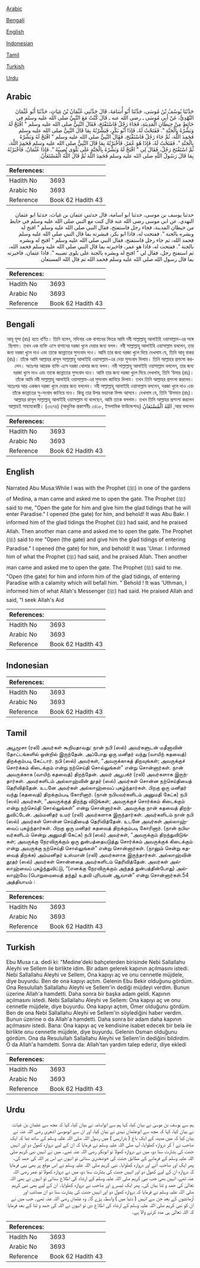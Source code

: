 [Arabic](#arabic)

[Bengali](#bengali)

[English](#english)

[Indonesian](#indonesian)

[Tamil](#tamil)

[Turkish](#turkish)

[Urdu](#urdu)

## Arabic


<div dir="rtl" lang="ar" style={{fontSize:'larger',backgroundColor:'#f8f9fa',padding:20}}>
حَدَّثَنَا يُوسُفُ بْنُ مُوسَى، حَدَّثَنَا أَبُو أُسَامَةَ، قَالَ حَدَّثَنِي عُثْمَانُ بْنُ غِيَاثٍ، حَدَّثَنَا أَبُو عُثْمَانَ النَّهْدِيُّ، عَنْ أَبِي مُوسَى ـ رضى الله عنه ـ قَالَ كُنْتُ مَعَ النَّبِيِّ صلى الله عليه وسلم فِي حَائِطٍ مِنْ حِيطَانِ الْمَدِينَةِ، فَجَاءَ رَجُلٌ فَاسْتَفْتَحَ، فَقَالَ النَّبِيُّ صلى الله عليه وسلم ‏"‏ افْتَحْ لَهُ وَبَشِّرْهُ بِالْجَنَّةِ ‏"‏‏.‏ فَفَتَحْتُ لَهُ، فَإِذَا أَبُو بَكْرٍ، فَبَشَّرْتُهُ بِمَا قَالَ النَّبِيُّ صلى الله عليه وسلم فَحَمِدَ اللَّهَ، ثُمَّ جَاءَ رَجُلٌ فَاسْتَفْتَحَ، فَقَالَ النَّبِيُّ صلى الله عليه وسلم ‏"‏ افْتَحْ لَهُ وَبَشِّرْهُ بِالْجَنَّةِ ‏"‏‏.‏ فَفَتَحْتُ لَهُ، فَإِذَا هُوَ عُمَرُ، فَأَخْبَرْتُهُ بِمَا قَالَ النَّبِيُّ صلى الله عليه وسلم فَحَمِدَ اللَّهَ، ثُمَّ اسْتَفْتَحَ رَجُلٌ، فَقَالَ لِي ‏"‏ افْتَحْ لَهُ وَبَشِّرْهُ بِالْجَنَّةِ عَلَى بَلْوَى تُصِيبُهُ ‏"‏‏.‏ فَإِذَا عُثْمَانُ، فَأَخْبَرْتُهُ بِمَا قَالَ رَسُولُ اللَّهِ صلى الله عليه وسلم فَحَمِدَ اللَّهَ ثُمَّ قَالَ اللَّهُ الْمُسْتَعَانُ‏.‏
</div>
<div style={{backgroundColor:'#f8f9fa',padding:20, marginBottom: 10}}><table> <thead> <tr> <th>References:</th> <th></th> </tr> </thead> <tbody><tr><td>Hadith No</td><td>3693</td></tr><tr><td>Arabic No</td><td>3693</td></tr><tr><td>Reference</td><td>Book 62 Hadith 43</td></tr></tbody></table></div>


<div dir="rtl" lang="ar" style={{fontSize:'larger',backgroundColor:'#f8f9fa',padding:20}}>
حدثنا يوسف بن موسى، حدثنا ابو اسامة، قال حدثني عثمان بن غياث، حدثنا ابو عثمان النهدي، عن ابي موسى رضى الله عنه قال كنت مع النبي صلى الله عليه وسلم في حايط من حيطان المدينة، فجاء رجل فاستفتح، فقال النبي صلى الله عليه وسلم " افتح له وبشره بالجنة ". ففتحت له، فاذا ابو بكر، فبشرته بما قال النبي صلى الله عليه وسلم فحمد الله، ثم جاء رجل فاستفتح، فقال النبي صلى الله عليه وسلم " افتح له وبشره بالجنة ". ففتحت له، فاذا هو عمر، فاخبرته بما قال النبي صلى الله عليه وسلم فحمد الله، ثم استفتح رجل، فقال لي " افتح له وبشره بالجنة على بلوى تصيبه ". فاذا عثمان، فاخبرته بما قال رسول الله صلى الله عليه وسلم فحمد الله ثم قال الله المستعان
</div>
<div style={{backgroundColor:'#f8f9fa',padding:20, marginBottom: 10}}><table> <thead> <tr> <th>References:</th> <th></th> </tr> </thead> <tbody><tr><td>Hadith No</td><td>3693</td></tr><tr><td>Arabic No</td><td>3693</td></tr><tr><td>Reference</td><td>Book 62 Hadith 43</td></tr></tbody></table></div>

## Bengali


<div dir="rtl" lang="bn" style={{fontSize:'larger',backgroundColor:'#f8f9fa',padding:20}}>
আবূ মূসা (রাঃ) হতে বর্ণিত। তিনি বলেন, মদিনার এক বাগানের ভিতর আমি নবী সাল্লাল্লাহু আলাইহি ওয়াসাল্লাম-এর সঙ্গে ছিলাম। তখন এক ব্যক্তি এসে বাগানের দরজা খুলে দেয়ার জন্য বলল। নবী সাল্লাল্লাহু আলাইহি ওয়াসাল্লাম বললেন, তার জন্য দরজা খুলে দাও এবং তাকে জান্নাতের সুসংবাদ দাও। আমি তার জন্য দরজা খুলে দিয়ে দেখলাম যে, তিনি আবূ বাকর (রাঃ)। তাঁকে আমি আল্লাহর রাসূল সাল্লাল্লাহু আলাইহি ওয়াসাল্লাম-এর দেয়া সুসংবাদ দিলাম। তিনি আল্লাহর প্রশংসা করলেন। অতঃপর আরেক ব্যক্তি এসে দরজা খোলার জন্য বলল। নবী সাল্লাল্লাহু আলাইহি ওয়াসাল্লাম বললেন, তার জন্য দরজা খুলে দাও এবং তাকে জান্নাতের সুসংবাদ দাও। আমি তার জন্য দরজা খুলে দিয়ে দেখলাম, তিনি ‘উমার (রাঃ)। তাঁকে আমি নবী সাল্লাল্লাহু আলাইহি ওয়াসাল্লাম-এর সুসংবাদ জানিয়ে দিলাম। তখন তিনি আল্লাহর প্রশংসা করলেন। অতঃপর আর একজন দরজা খুলে দেয়ার জন্য বললেন। নবী সাল্লাল্লাহু আলাইহি ওয়াসাল্লাম বললেন, দরজা খুলে দাও এবং তাঁকে জান্নাতের সু-সংবাদ জানিয়ে দাও। কিন্তু তার উপর ভয়ানক বিপদ আসবে। দেখলাম যে, তিনি ‘উসমান (রাঃ)। আল্লাহর রাসূল সাল্লাল্লাহু আলাইহি ওয়াসাল্লাম যা বলেছেন, আমি তাকে বললাম। তখন তিনি আল্লাহর প্রশংসা করলেন আর বললেন, اللهُ الْمُسْتَعَانُ আল্লাহই সাহায্যকারী। (৩৬৭৪) (আধুনিক প্রকাশনীঃ ৩৪১৮, ইসলামিক ফাউন্ডেশনঃ)
</div>
<div style={{backgroundColor:'#f8f9fa',padding:20, marginBottom: 10}}><table> <thead> <tr> <th>References:</th> <th></th> </tr> </thead> <tbody><tr><td>Hadith No</td><td>3693</td></tr><tr><td>Arabic No</td><td>3693</td></tr><tr><td>Reference</td><td>Book 62 Hadith 43</td></tr></tbody></table></div>

## English


<div dir="ltr" lang="en" style={{fontSize:'larger',backgroundColor:'#f8f9fa',padding:20}}>
Narrated Abu Musa:While I was with the Prophet (ﷺ) in one of the gardens of Medina, a man came and asked me to open the gate. The Prophet (ﷺ) said to me, "Open the gate for him and give him the glad tidings that he will enter Paradise." I opened (the gate) for him, and behold! It was Abu Bakr. I informed him of the glad tidings the Prophet (ﷺ) had said, and he praised Allah. Then another man came and asked me to open the gate. The Prophet (ﷺ) said to me "Open (the gate) and give him the glad tidings of entering Paradise." I opened (the gate) for him, and behold! It was 'Umar. I informed him of what the Prophet (ﷺ) had said, and he praised Allah. Then another man came and asked me to open the gate. The Prophet (ﷺ) said to me. "Open (the gate) for him and inform him of the glad tidings, of entering Paradise with a calamity which will befall him. " Behold ! It was 'Uthman, I informed him of what Allah's Messenger (ﷺ) had said. He praised Allah and said, "I seek Allah's Aid
</div>
<div style={{backgroundColor:'#f8f9fa',padding:20, marginBottom: 10}}><table> <thead> <tr> <th>References:</th> <th></th> </tr> </thead> <tbody><tr><td>Hadith No</td><td>3693</td></tr><tr><td>Arabic No</td><td>3693</td></tr><tr><td>Reference</td><td>Book 62 Hadith 43</td></tr></tbody></table></div>

## Indonesian


<div dir="ltr" lang="id" style={{fontSize:'larger',backgroundColor:'#f8f9fa',padding:20}}>

</div>
<div style={{backgroundColor:'#f8f9fa',padding:20, marginBottom: 10}}><table> <thead> <tr> <th>References:</th> <th></th> </tr> </thead> <tbody><tr><td>Hadith No</td><td>3693</td></tr><tr><td>Arabic No</td><td>3693</td></tr><tr><td>Reference</td><td>Book 62 Hadith 43</td></tr></tbody></table></div>

## Tamil


<div dir="ltr" lang="ta" style={{fontSize:'larger',backgroundColor:'#f8f9fa',padding:20}}>
அபூமூசா (ரலி) அவர்கள் கூறியதாவது: நான் நபி (ஸல்) அவர்களுடன் மதீனாவின் தோட்டங்களில் ஒன்றில் இருந்தேன். அப்போது ஒரு மனிதர் வந்து (வாயிற் கதவைத்) திறக்கும்படி கேட்டார். நபி (ஸல்) அவர்கள், “அவருக்காகத் திறவுங்கள்; அவருக்குச் சொர்க்கம் கிடைக்கும் என்று நற்செய்தி சொல்லுங்கள்” என்று சொன்னார்கள். நான் அவருக்காக (வாயிற் கதவைத்) திறந்தேன். அவர் அபூபக்ர் (ரலி) அவர்களாக இருந்தார்கள். அவர்களிடம் அல்லாஹ்வின் தூதர் (ஸல்) அவர்கள் சொன்ன நற்செய்தியைத் தெரிவித்தேன். உடனே அவர்கள் அல்லாஹ்வைப் புகழ்ந்தார்கள். பிறகு ஒரு மனிதர் வந்து (கதவைத்) திறக்கும்படி கோரினார். (நான் நபியவர்களிடம் அனுமதி கேட்க) நபி (ஸல்) அவர்கள், “அவருக்குத் திறந்து விடுங்கள்; அவருக்குச் சொர்க்கம் கிடைக்கும் என்று நற்செய்தி சொல்லுங்கள்” என்று சொன்னார்கள். அவருக்கு நான் கதவைத் திறந்துவிட்டேன். அம்மனிதர் உமர் (ரலி) அவர்களாக இருந்தார்கள். அவர்களிடம் நான் நபி (ஸல்) அவர்கள் சொன்ன செய்தியைத் தெரிவித்தேன். உடனே அவர்கள் அல்லாஹ்வைப் புகழ்ந்தார்கள். பிறகு ஒரு மனிதர் கதவைத் திறக்கும்படி கோரினார். (நான் நபியவர்களிடம் சென்று அனுமதி கேட்க) நபி (ஸல்) அவர்கள், “அவருக்கும் திறந்துவிடுங்கள்; அவருக்கு நேரவிருக்கும் ஒரு துன்பத்தையடுத்து சொர்க்கம் அவருக்குக் கிடைக்கும் என்று அவருக்கு நற்செய்தி சொல்லுங்கள்” என்று சொன்னார்கள். (நானும் சென்று கதவைத் திறக்க) அம்மனிதர் உஸ்மான் (ரலி) அவர்களாக இருந்தார்கள். அல்லாஹ்வின் தூதர் (ஸல்) அவர்கள் சொன்னதை அவர்களிடம் தெரிவித்தேன். அவர்கள் அல்லாஹ்வைப் புகழ்ந்துவிட்டு, “(எனக்கு நேரவிருக்கும் அந்தத் துன்பத்தின்போது) அல்லாஹ்வே (பொறுமையைத் தந்து) உதவி புரிபவன் ஆவான்” என்று சொன்னார்கள்.54 அத்தியாயம் :
</div>
<div style={{backgroundColor:'#f8f9fa',padding:20, marginBottom: 10}}><table> <thead> <tr> <th>References:</th> <th></th> </tr> </thead> <tbody><tr><td>Hadith No</td><td>3693</td></tr><tr><td>Arabic No</td><td>3693</td></tr><tr><td>Reference</td><td>Book 62 Hadith 43</td></tr></tbody></table></div>

## Turkish


<div dir="ltr" lang="tr" style={{fontSize:'larger',backgroundColor:'#f8f9fa',padding:20}}>
Ebu Musa r.a. dedi ki: "Medine'deki bahçelerden birisinde Nebi Sallallahu Aleyhi ve Sellem ile birlikte idim. Bir adam gelerek kapının açılmasını istedi. Nebi Sallallahu Aleyhi ve Sellem, Ona kapıyı aç ve onu cennetle müjdele, diye buyurdu. Ben de ona kapıyı açtım. Gelenin Ebu Bekir olduğunu gördüm. Ona Resulullah Sallallahu Aleyhi ve Sellem'in dediği müjdeyi verdim. Bunun üzerine Allah'a hamdetti. Daha sonra bir başka adam geldi. Kapının açılmasını istedi. Nebi Sallallahu Aleyhi ve Sellem: Ona kapıyı aç ve onu cennetle müjdele, diye buyurdu. Ona kapıyı açtım, Ömer olduğunu gördüm. Ben de ona Nebi Sallallahu Aleyhi ve Sellem'in söylediğini haber verdim. Bunun üzerine o da Allah'a hamdetti. Daha sonra bir adam daha kapının açılmasını istedi. Bana: Ona kapıyı aç ve kendisine isabet edecek bir bela ile birlikte onu cennetle müjdele, diye buyurdu. Gelenin Osman olduğunu gördüm. Ona da Resulullah Sallallahu Aleyhi ve Sellem'in dediğini bildirdim. O da Allah'a hamdetti. Sonra da: Allah'tan yardım talep ederiz, diye ekledi
</div>
<div style={{backgroundColor:'#f8f9fa',padding:20, marginBottom: 10}}><table> <thead> <tr> <th>References:</th> <th></th> </tr> </thead> <tbody><tr><td>Hadith No</td><td>3693</td></tr><tr><td>Arabic No</td><td>3693</td></tr><tr><td>Reference</td><td>Book 62 Hadith 43</td></tr></tbody></table></div>

## Urdu


<div dir="rtl" lang="ur" style={{fontSize:'larger',backgroundColor:'#f8f9fa',padding:20}}>
ہم سے یوسف بن موسیٰ نے بیان کیا، کہا ہم سے ابواسامہ نے بیان کیا، کہا کہ مجھ سے عثمان بن غیاث نے بیان کیا، کہا کہ مجھ سے ابوعثمان نہدی نے بیان کیا، اور ان سے ابوموسیٰ اشعری رضی اللہ عنہ نے بیان کیا کہ میں مدینہ کے ایک باغ ( بئراریس ) میں رسول اللہ صلی اللہ علیہ وسلم کے ساتھ تھا کہ ایک صاحب نے آ کر دروازہ کھلوایا، آپ صلی اللہ علیہ وسلم نے فرمایا کہ ان کے لیے دروازہ کھول دو اور انہیں جنت کی بشارت سنا دو، میں نے دروازہ کھولا تو ابوبکر رضی اللہ عنہ تھے۔ میں نے انہیں نبی کریم صلی اللہ علیہ وسلم کے فرمانے کے مطابق جنت کی خوشخبری سنائی تو انہوں نے اس پر اللہ کی حمد کی، پھر ایک اور صاحب آئے اور دروازہ کھلوایا۔ نبی کریم صلی اللہ علیہ وسلم نے اس موقع پر بھی یہی فرمایا کہ دروازہ ان کے لیے کھول دو اور انہیں جنت کی بشارت سنا دو، میں نے دروازہ کھولا تو عمر رضی اللہ عنہ تھے، انہیں بھی جب نبی کریم صلی اللہ علیہ وسلم کے ارشاد کی اطلاع سنائی تو انہوں نے بھی اللہ تعالیٰ کی حمد و ثنا بیان کی۔ پھر ایک تیسرے اور صاحب نے دروازہ کھلوایا۔ ان کے لیے بھی نبی کریم صلی اللہ علیہ وسلم نے فرمایا کہ دروازہ کھول دو اور انہیں جنت کی بشارت سنا دو ان مصائب اور آزمائشوں کے بعد جن سے انہیں ( دنیا میں ) واسطہ پڑے گا۔ وہ عثمان رضی اللہ عنہ تھے۔ جب میں نے ان کو نبی کریم صلی اللہ علیہ وسلم کے ارشاد کی اطلاع دی تو انہوں نے اللہ کی حمد و ثنا کے بعد فرمایا کہ اللہ تعالیٰ ہی مدد کرنے والا ہے۔
</div>
<div style={{backgroundColor:'#f8f9fa',padding:20, marginBottom: 10}}><table> <thead> <tr> <th>References:</th> <th></th> </tr> </thead> <tbody><tr><td>Hadith No</td><td>3693</td></tr><tr><td>Arabic No</td><td>3693</td></tr><tr><td>Reference</td><td>Book 62 Hadith 43</td></tr></tbody></table></div>